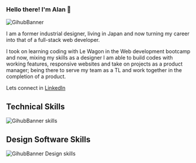 ### Hello there! I'm Alan 👋

![GihubBanner](https://github.com/Alan-Tecua/Alan-Tecua/assets/71210297/1ad8e19c-24b5-43ef-90f6-9c0f2bd5800e)

I am a former industrial designer, living in Japan and now turning my career into that of a full-stack web developer. 

I took on learning coding with Le Wagon in the Web development bootcamp and now, mixing my skills as a designer I am able to build codes with working features, responsive websites and take on projects as a product manager; being there to serve my team as a TL and work together in the completion of a product.

Lets connect in <a href="https://www.linkedin.com/in/alan-tecuapetla/" rel="nofollow">LinkedIn</a> 

## Technical Skills
![GihubBanner skills](https://github.com/Alan-Tecua/Alan-Tecua/assets/71210297/d593e906-d6a3-4293-9d40-d539d521d122)

## Design Software Skills
![GihubBanner Design skills](https://github.com/Alan-Tecua/Alan-Tecua/assets/71210297/1ac0bbfa-6ec5-4d28-9b26-2861c3f673af)

<!--
**Alan-Tecua/Alan-Tecua** is a ✨ _special_ ✨ repository because its `README.md` (this file) appears on your GitHub profile.

Here are some ideas to get you started:

- 🔭 I’m currently working on ...
- 🌱 I’m currently learning ...
- 👯 I’m looking to collaborate on ...
- 🤔 I’m looking for help with ...
- 💬 Ask me about ...
- 📫 How to reach me: ...
- 😄 Pronouns: ...
- ⚡ Fun fact: ...
-->

